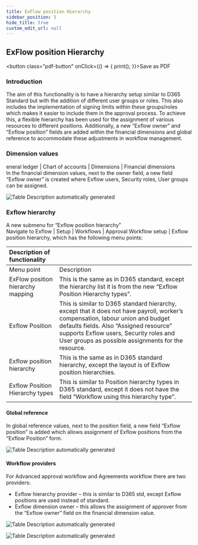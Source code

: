 ```yaml
---
title: ExFlow position Hierarchy
sidebar_position: 5
hide_title: true
custom_edit_url: null
---
```

## ExFlow position Hierarchy 
<button class="pdf-button" onClick={() => { print(); }}>Save as PDF</button>

### Introduction
The aim of this functionality is to have a hierarchy setup similar to D365 Standard but with the addition of different user groups or roles. This also includes the implementation of signing limits within these groups/roles which makes it easier to include them in the approval process. To achieve this, a flexible hierarchy has been used for the assignment of various resources to different positions. Additionally, a new “Exflow owner” and “Exflow position” fields are added within the financial dimensions and global reference to accommodate these adjustments in workflow management.<br/>

### Dimension values
eneral ledger | Chart of accounts | Dimensions | Financial dimensions<br/>
In the financial dimension values, next to the owner field, a new field “Exflow owner” is created where Exflow users, Security roles, User groups can be assigned.<br/>

![Table Description automatically generated](@site/static/img/media/image561.png)

### Exflow hierarchy
A new submenu for “Exflow position hierarchy”<br/>
Navigate to Exflow | Setup | Workflows | Approval Workflow setup | Exflow position hierarchy, which has the following menu points:<br/>

| Description of functionality | |
|:-|:-|
| Menu point | Description |
|ExFlow position hierarchy mapping| This is the same as in D365 standard, except the hierarchy list it is from the new “Exflow Position Hierarchy types”.|
|Exflow Position| This is similar to D365 standard hierarchy, except that it does not have payroll, worker’s compensation, labour union and budget defaults fields. Also “Assigned resource” supports Exflow users, Security roles and User groups as possible assignments for the resource.|
|Exflow position hierarchy| This is the same as in D365 standard hierarchy, except the layout is of Exflow position hierarchies.|
|Exflow Position Hierarchy types| This is similar to Position hierarchy types in D365 standard, except it does not have the field “Workflow using this hierarchy type”. |

#### Global reference
In global reference values, next to the position field, a new field “Exflow position” is added which allows assignment of Exflow positions from the “Exflow Position” form.<br/>

![Table Description automatically generated](@site/static/img/media/image562.png)

#### Workflow providers
For Advanced approval workflow and Agreements workflow there are two providers:<br/>
- Exflow hierarchy provider – this is similar to D365 std, except Exflow positions are used instead of standard.<br/>
- Exflow dimension owner – this allows the assignment of approver from the “Exflow owner” field on the financial dimension value.<br/>

![Table Description automatically generated](@site/static/img/media/image563.png)<br/>

![Table Description automatically generated](@site/static/img/media/image607.png)<br/>